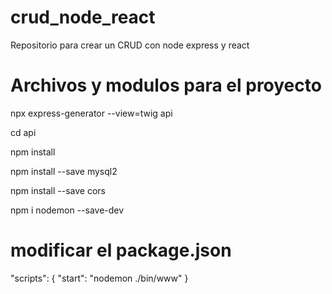 # crud_node_react
Repositorio para crear un CRUD con node express y react

# Archivos y modulos para el proyecto
npx express-generator --view=twig api

cd api

npm install

npm install --save mysql2

npm install --save cors

npm i nodemon --save-dev

# modificar el package.json
"scripts": {
  "start": "nodemon ./bin/www"
}
